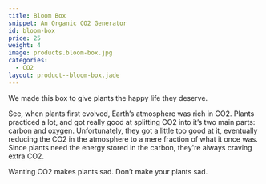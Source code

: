 ```yaml
---
title: Bloom Box
snippet: An Organic CO2 Generator
id: bloom-box
price: 25
weight: 4
image: products.bloom-box.jpg
categories:
  - CO2
layout: product--bloom-box.jade
---
```


We made this box to give plants the happy life they deserve.

See, when plants first evolved, Earth’s atmosphere was rich in CO2. Plants practiced a lot, and got really good at splitting CO2 into it’s two main parts: carbon and oxygen. Unfortunately, they got a little too good at it, eventually reducing the CO2 in the atmosphere to a mere fraction of what it once was. Since plants need the energy stored in the carbon, they're always craving extra CO2.

Wanting CO2 makes plants sad. Don’t make your plants sad.
